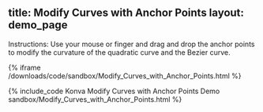 title: Modify Curves with Anchor Points
layout: demo_page
---

Instructions: Use your mouse or finger and drag and drop the anchor points to
modify the curvature of the quadratic curve and the Bezier curve.

{% iframe /downloads/code/sandbox/Modify_Curves_with_Anchor_Points.html %}

{% include_code Konva Modify Curves with Anchor Points Demo sandbox/Modify_Curves_with_Anchor_Points.html %}